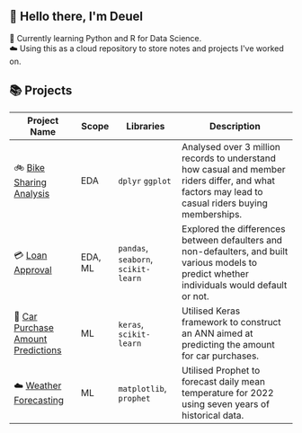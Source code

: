 ## 🐼 Hello there, I'm Deuel

📝 Currently learning Python and R for Data Science.  
☁️ Using this as a cloud repository to store notes and projects I've worked on.

## 📚 Projects
| Project Name | Scope | Libraries | Description |
|---|---|---|---|
|🚲 [Bike Sharing Analysis](https://htmlpreview.github.io/?https://github.com/Deuellau/Projects/blob/main/Google%20Capstone%20(Bike)/Google-Capstone-Bike.html) | EDA | `dplyr` `ggplot` | Analysed over 3 million records to understand how casual and member riders differ, and what factors may lead to casual riders buying memberships.|
|💳 [Loan Approval](https://github.com/Deuellau/Projects/tree/main/Loan%20Approval) | EDA, ML | `pandas`, `seaborn`, `scikit-learn` | Explored the differences between defaulters and non-defaulters, and built various models to predict whether individuals would default or not. |
|🚗 [Car Purchase Amount Predictions](https://github.com/Deuellau/Projects/tree/main/Car%20Purchase%20Amount%20Predictions) | ML | `keras`, `scikit-learn` | Utilised Keras framework to construct an ANN aimed at predicting the amount for car purchases. |
| ☁️ [Weather Forecasting](https://github.com/Deuellau/Projects/blob/main/Weather%20Forecasting/Weather%20Forecasting.ipynb) | ML | `matplotlib`, `prophet` |Utilised Prophet to forecast daily mean temperature for 2022 using seven years of historical data. |]
<br>
<br>

